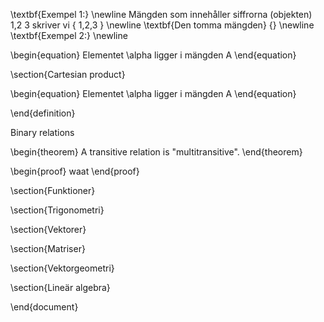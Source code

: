 \textbf{Exempel 1:}
\newline
Mängden som innehåller siffrorna (objekten) 1,2 3 skriver vi
\{ 1,2,3 \}
\newline
\textbf{Den tomma mängden}
\{\}
\newline
\textbf{Exempel 2:}
\newline

\begin{equation}
  Elementet  \alpha  ligger i mängden A
\end{equation}

\section{Cartesian product}



\begin{equation}
  Elementet  \alpha  ligger i mängden A
\end{equation}



\end{definition}

Binary relations

\begin{theorem}
  A transitive relation is "multitransitive".
\end{theorem}

\begin{proof}
  waat
\end{proof}

\section{Funktioner}

\section{Trigonometri}

\section{Vektorer}

\section{Matriser}

\section{Vektorgeometri}

\section{Lineär algebra}



\end{document}

